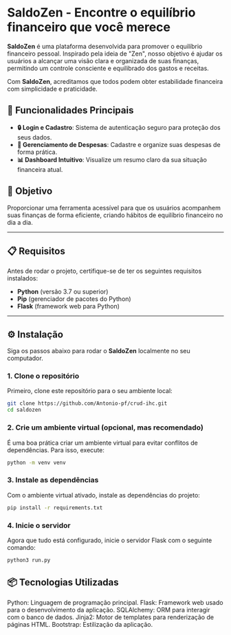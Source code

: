 # SaldoZen - Encontre o equilíbrio financeiro que você merece

**SaldoZen** é uma plataforma desenvolvida para promover o equilíbrio financeiro pessoal. Inspirado pela ideia de "Zen", nosso objetivo é ajudar os usuários a alcançar uma visão clara e organizada de suas finanças, permitindo um controle consciente e equilibrado dos gastos e receitas.

Com **SaldoZen**, acreditamos que todos podem obter estabilidade financeira com simplicidade e praticidade.

## 🚀 Funcionalidades Principais

- **🔒 Login e Cadastro**: Sistema de autenticação seguro para proteção dos seus dados.
- **💸 Gerenciamento de Despesas**: Cadastre e organize suas despesas de forma prática.
- **📊 Dashboard Intuitivo**: Visualize um resumo claro da sua situação financeira atual.

## 🎯 Objetivo

Proporcionar uma ferramenta acessível para que os usuários acompanhem suas finanças de forma eficiente, criando hábitos de equilíbrio financeiro no dia a dia.

---

## 📋 Requisitos

Antes de rodar o projeto, certifique-se de ter os seguintes requisitos instalados:

- **Python** (versão 3.7 ou superior)
- **Pip** (gerenciador de pacotes do Python)
- **Flask** (framework web para Python)

---

## ⚙️ Instalação

Siga os passos abaixo para rodar o **SaldoZen** localmente no seu computador.

### 1. Clone o repositório

Primeiro, clone este repositório para o seu ambiente local:

```bash
git clone https://github.com/Antonio-pf/crud-ihc.git
cd saldozen
```
### 2. Crie um ambiente virtual (opcional, mas recomendado)

É uma boa prática criar um ambiente virtual para evitar conflitos de dependências. Para isso, execute:

```bash
python -m venv venv
```

### 3. Instale as dependências

Com o ambiente virtual ativado, instale as dependências do projeto:

```bash
pip install -r requirements.txt
```

### 4. Inicie o servidor

Agora que tudo está configurado, inicie o servidor Flask com o seguinte comando:

```bash
python3 run.py
```

## 📦 Tecnologias Utilizadas

  Python: Linguagem de programação principal.
  Flask: Framework web usado para o desenvolvimento da aplicação.
  SQLAlchemy: ORM para interagir com o banco de dados.
  Jinja2: Motor de templates para renderização de páginas HTML.
  Bootstrap: Estilização da aplicação.
